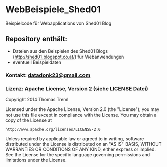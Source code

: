 WebBeispiele_Shed01
===================

Beispielcode für Webapplications von Shed01 Blog

## Repository enthält:
* Dateien aus den Beispielen des Shed01 Blogs (http://shed01.blogspot.co.at/) 
für Webanwendungen
* eventuell Beispieldaten

### Kontakt: datadonk23@gmail.com

### Lizenz: Apache License, Version 2 (siehe LICENSE Datei)
Copyright 2014 Thomas Treml

Licensed under the Apache License, Version 2.0 (the "License");
you may not use this file except in compliance with the License.
You may obtain a copy of the License at

    http://www.apache.org/licenses/LICENSE-2.0

Unless required by applicable law or agreed to in writing, software
distributed under the License is distributed on an "AS IS" BASIS,
WITHOUT WARRANTIES OR CONDITIONS OF ANY KIND, either express or implied.
See the License for the specific language governing permissions and
limitations under the License.
